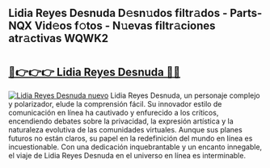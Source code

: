 ## Lidia Reyes Desnuda D𝚎sn𝚞dos filtr𝚊dos - Parts-NQX Vid𝚎os f𝚘tos - N𝚞evas filtr𝚊ciones atr𝚊ctivas WQWK2

# <h2><a href="http://mbb4do8.tromn.icu/?c=Lidia+Reyes+Desnuda">🔗👉👉👉 Lidia Reyes Desnuda 🔗🔗</a></h2>

[![Lidia Reyes Desnuda nuevo](https://i.imgur.com/pEAQMta.gif)](http://mbb4do8.tromn.icu/?c=Lidia+Reyes+Desnuda)
Lidia Reyes Desnuda, un personaje complejo y polarizador, elude la comprensión fácil. Su innovador estilo de comunicación en línea ha cautivado y enfurecido a los críticos, encendiendo debates sobre la privacidad, la expresión artística y la naturaleza evolutiva de las comunidades virtuales. Aunque sus planes futuros no están claros, su papel en la redefinición del mundo en línea es incuestionable. Con una dedicación inquebrantable y un encanto innegable, el viaje de Lidia Reyes Desnuda en el universo en línea es interminable.
